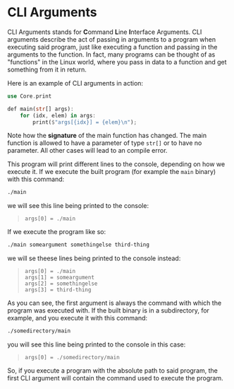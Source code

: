 # CLI Arguments

CLI Arguments stands for **C**ommand **L**ine **I**nterface Arguments. CLI arguments describe the act of passing in arguments to a program when executing said program, just like executing a function and passing in the arguments to the function. In fact, many programs can be thought of as "functions" in the Linux world, where you pass in data to a function and get something from it in return.

Here is an example of CLI arguments in action:

```rs
use Core.print

def main(str[] args):
    for (idx, elem) in args:
        print($"args[{idx}] = {elem}\n");
```

Note how the **signature** of the main function has changed. The main function is allowed to have a parameter of type `str[]` or to have no parameter. All other cases will lead to an compile error.

This program will print different lines to the console, depending on how we execute it. If we execute the built program (for example the `main` binary) with this command:

```sh
./main
```

we will see this line being printed to the console:

> ```
> args[0] = ./main
> ```

If we execute the program like so:

```sh
./main someargument somethingelse third-thing
```

we will se theese lines being printed to the console instead:

> ```
> args[0] = ./main
> args[1] = someargument
> args[2] = somethingelse
> args[3] = third-thing
> ```

As you can see, the first argument is always the command with which the program was executed with. If the built binary is in a subdirectory, for example, and you execute it with this command:

```sh
./somedirectory/main
```

you will see this line being printed to the console in this case:

> ```
> args[0] = ./somedirectory/main
> ```

So, if you execute a program with the absolute path to said program, the first CLI argument will contain the command used to execute the program.
